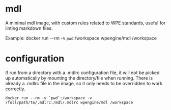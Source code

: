 # mdl

A minimal mdl image, with custom rules related to WPE standards, useful for linting markdown files.

Example:
docker run --rm -v `pwd`:/workspace wpengine/mdl /workspace

configuration
=============

If run from a directory with a .mdlrc configuration file, it will not be picked up automatically by mounting the
directory/file when running. There is already a .mdlrc file in the image, so it only needs to be overridden to work
correctly.

```
docker run --rm -v `pwd`:/workspace -v /full/path/to/.mdlrc:/mdl/.mdlrc wpengine/mdl /workspace
```